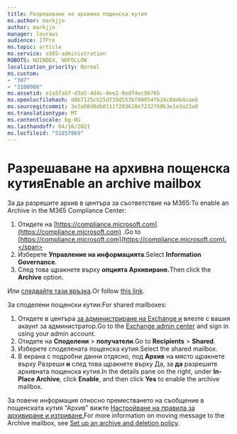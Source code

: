 ```yaml
---
title: Разрешаване на архивна пощенска кутия
ms.author: markjjo
author: markjjo
manager: laurawi
audience: ITPro
ms.topic: article
ms.service: o365-administration
ROBOTS: NOINDEX, NOFOLLOW
localization_priority: Normal
ms.custom:
- "307"
- "3100008"
ms.assetid: e1a5fab7-d3a5-4d4c-8ee2-0edf4ec9b76b
ms.openlocfilehash: d0b7125cb25d739d553bf00054fb24c84eb4cae6
ms.sourcegitcommit: 3e2a80d0db0111f203628e7232760b3e1e3a23a0
ms.translationtype: MT
ms.contentlocale: bg-BG
ms.lasthandoff: 04/16/2021
ms.locfileid: "51857869"
---
```

# <a name="enable-an-archive-mailbox"></a><span data-ttu-id="9defc-102">Разрешаване на архивна пощенска кутия</span><span class="sxs-lookup"><span data-stu-id="9defc-102">Enable an archive mailbox</span></span>

<span data-ttu-id="9defc-103">За да разрешите архив в центъра за съответствие на M365:</span><span class="sxs-lookup"><span data-stu-id="9defc-103">To enable an Archive in the M365 Compliance Center:</span></span>

1. <span data-ttu-id="9defc-104">Отидете на [https://compliance.microsoft.com](https://compliance.microsoft.com) .</span><span class="sxs-lookup"><span data-stu-id="9defc-104">Go to [https://compliance.microsoft.com](https://compliance.microsoft.com).</span></span>
2. <span data-ttu-id="9defc-105">Изберете **Управление на информацията**.</span><span class="sxs-lookup"><span data-stu-id="9defc-105">Select **Information Governance**.</span></span>
3. <span data-ttu-id="9defc-106">След това щракнете върху **опцията Архивиране.**</span><span class="sxs-lookup"><span data-stu-id="9defc-106">Then click the **Archive** option.</span></span>

<span data-ttu-id="9defc-107">Или [следвайте тази връзка](https://sip.compliance.microsoft.com/informationgovernance?viewid=archive).</span><span class="sxs-lookup"><span data-stu-id="9defc-107">Or follow [this link](https://sip.compliance.microsoft.com/informationgovernance?viewid=archive).</span></span>  

<span data-ttu-id="9defc-108">За споделени пощенски кутии:</span><span class="sxs-lookup"><span data-stu-id="9defc-108">For shared mailboxes:</span></span>

1. <span data-ttu-id="9defc-109">Отидете в центъра [за администриране на Exchange и](https://outlook.office365.com/ecp) влезте с вашия акаунт за администратор.</span><span class="sxs-lookup"><span data-stu-id="9defc-109">Go to the [Exchange admin center](https://outlook.office365.com/ecp) and sign in using your admin account.</span></span>
2. <span data-ttu-id="9defc-110">Отидете на **Споделени**  >  **получатели**.</span><span class="sxs-lookup"><span data-stu-id="9defc-110">Go to **Recipients** > **Shared**.</span></span>
3. <span data-ttu-id="9defc-111">Изберете споделената пощенска кутия.</span><span class="sxs-lookup"><span data-stu-id="9defc-111">Select the shared mailbox.</span></span>
4. <span data-ttu-id="9defc-112">В екрана с подробни данни отдясно, под **Архив** на място щракнете върху Разреши **и** след това щракнете върху Да, за **да** разрешите архивната пощенска кутия.</span><span class="sxs-lookup"><span data-stu-id="9defc-112">In the details pane on the right, under **In-Place Archive**, click **Enable**, and then click **Yes** to enable the archive mailbox.</span></span>

<span data-ttu-id="9defc-113">За повече информация относно преместването на съобщение в пощенската кутия "Архив" вижте [Настройване на правила за архивиране и изтриване.](https://docs.microsoft.com//office365/securitycompliance/set-up-an-archive-and-deletion-policy-for-mailboxes)</span><span class="sxs-lookup"><span data-stu-id="9defc-113">For more information on moving message to the Archive mailbox, see [Set up an archive and deletion policy](https://docs.microsoft.com//office365/securitycompliance/set-up-an-archive-and-deletion-policy-for-mailboxes).</span></span>
